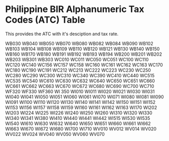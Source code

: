 # Philippine BIR Alphanumeric Tax Codes (ATC) Table
This provides the ATC with it's desciption and tax rate.

WB030
WB040
WB050
WB070
WB080
WB082
WB084
WB090
WB102
WB103
WB104
WB108
WB109
WB110
WB120
WB121
WB130
WB140
WB150
WB160
WB170
WB180
WB191
WB192
WB193
WB194
WB200
WB201
WB202
WB203
WB301
WB303
WC010
WC011
WC050
WC051
WC100
WC110
WC120
WC140
WC156
WC157
WC158
WC160
WC161
WC162
WC163
WC170
WC180
WC190
WC191
WC212
WC213
WC222
WC223
WC230
WC250
WC280
WC290
WC300
WC310
WC340
WC390
WC410
WC440
WC515
WC535
WC540
WC610
WC630
WC632
WC640
WC650
WC651
WC660
WC661
WC662
WC663
WC670
WC672
WC680
WC690
WC700
WC710
WF320
WF330
WF360
WI 350
WI010
WI011
WI020
WI021
WI030
WI031
WI040
WI041
WI050
WI051
WI060
WI061
WI070
WI071
WI080
WI081
WI090
WI091
WI100
WI110
WI120
WI130
WI140
WI141
WI142
WI150
WI151
WI152
WI153
WI156
WI157
WI158
WI159
WI160
WI161
WI162
WI163
WI170
WI202
WI203
WI224
WI225
WI226
WI240
WI250
WI260
WI310
WI320
WI330
WI340
WI341
WI380
WI410
WI440
WI441
WI442
WI515
WI530
WI535
WI540
WI610
WI630
WI632
WI640
WI650
WI651
WI660
WI661
WI662
WI663
WI670
WI672
WI680
WI700
WI710
WV010
WV012
WV014
WV020
WV022
WV024
WV040
WV050
WV060
WV070
